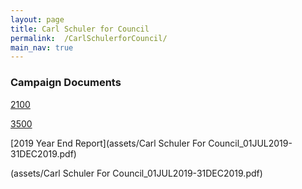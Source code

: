```yaml
---
layout: page
title: Carl Schuler for Council
permalink:  /CarlSchulerforCouncil/
main_nav: true
---
```


### Campaign Documents

[2100](assets/2100.pdf)

[3500](assets/CRO-3500.pdf)


[2019 Year End Report](assets/Carl Schuler For Council_01JUL2019-31DEC2019.pdf)

(assets/Carl Schuler For Council_01JUL2019-31DEC2019.pdf)



